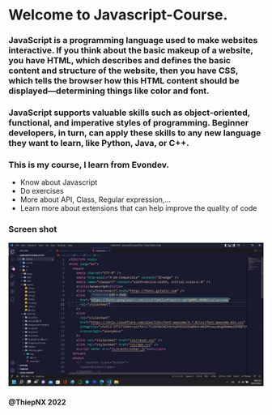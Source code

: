 # Welcome to Javascript-Course.

### JavaScript is a programming language used to make websites interactive. If you think about the basic makeup of a website, you have HTML, which describes and defines the basic content and structure of the website, then you have CSS, which tells the browser how this HTML content should be displayed—determining things like color and font.

### JavaScript supports valuable skills such as object-oriented, functional, and imperative styles of programming. Beginner developers, in turn, can apply these skills to any new language they want to learn, like Python, Java, or C++.

### This is my course, I learn from Evondev.

- Know about Javascript
- Do exercises
- More about API, Class, Regular expression,...
- Learn more about extensions that can help improve the quality of code

### Screen shot

![Source code](https://github.com/NgoThiep2412/javascript-course/blob/master/images/images.png)

#### @ThiepNX 2022
